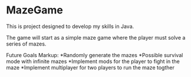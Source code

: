 # MazeGame

This is project designed to develop my skills in Java.

The game will start as a simple maze game where the player must solve a series of mazes.

Future Goals
Markup: *Randomly generate the mazes
        *Possible survival mode with infinite mazes
        *Implement mods for the player to fight in the maze
        *Implement multiplayer for two players to run the maze togther
  

